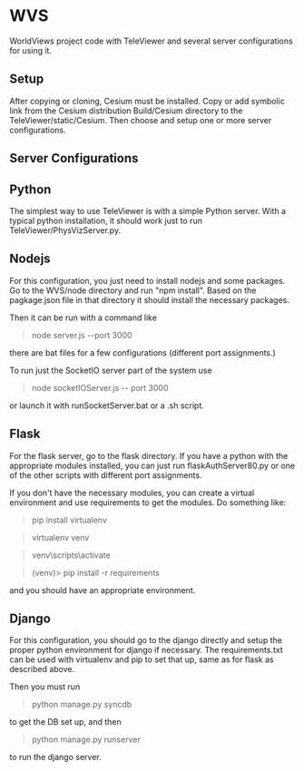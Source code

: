 # WVS
WorldViews project code with TeleViewer and several server configurations
for using it.

Setup
-----

After copying or cloning, Cesium must be installed.
Copy or add symbolic link from the Cesium distribution
Build/Cesium directory to the TeleViewer/static/Cesium.  Then
choose and setup one or more server configurations.

Server Configurations
---------------------

Python
------

The simplest way to use TeleViewer is with a simple Python server.
With a typical python installation, it should work just to run
TeleViewer/PhysVizServer.py.

Nodejs
------

For this configuration, you just need to install nodejs and some
packages.  Go to the WVS/node directory and run "npm install".
Based on the pagkage.json file in that directory it should install
the necessary packages.

Then it can be run with a command like

  > node server.js --port 3000

there are bat files for a few configurations (different port
assignments.)

To run just the SocketIO server part of the system use

  > node socketIOServer.js -- port 3000

or launch it with runSocketServer.bat or a .sh script.

Flask
-----

For the flask server, go to the flask directory.  If you have
a python with the appropriate modules installed, you can just run
flaskAuthServer80.py or one of the other scripts with different
port assignments.

If you don't have the necessary modules, you can create a virtual
environment and use requirements to get the modules.  Do something
like:

   > pip install virtualenv

   > virtualenv venv

   > venv\scripts\activate

   > (venv)> pip install -r requirements

and you should have an appropriate environment.

Django
------

For this configuration, you should go to the django directly and setup
the proper python environment for django if necessary.  The requirements.txt
can be used with virtualenv and pip to set that up, same as for flask as
described above.

Then you must run

  > python manage.py syncdb

to get the DB set up, and then

  > python manage.py runserver

to run the django server.

